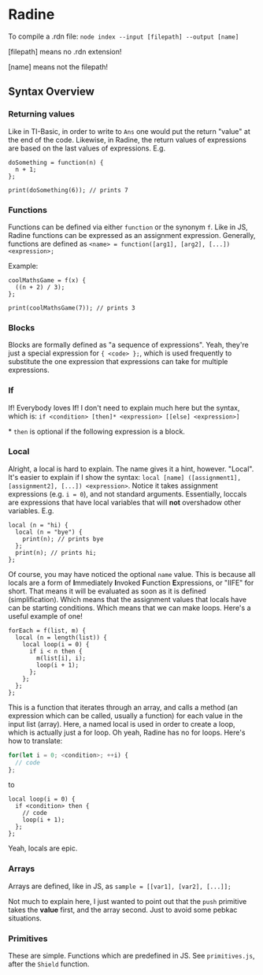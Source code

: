 # Radine

To compile a .rdn file:
`node index --input [filepath] --output [name]`

[filepath] means no .rdn extension!

[name] means not the filepath!

## Syntax Overview

### Returning values

Like in TI-Basic, in order to write to `Ans` one would put the return "value" at the end of the code. Likewise, in Radine, the return values of expressions are based on the last values of expressions. E.g.

```
doSomething = function(n) {
  n + 1;
};

print(doSomething(6)); // prints 7
```

### Functions

Functions can be defined via either `function` or the synonym `f`. Like in JS, Radine functions can be expressed as an assignment expression. Generally, functions are defined as `<name> = function([arg1], [arg2], [...]) <expression>;`

Example:

```
coolMathsGame = f(x) {
  ((n + 2) / 3);
};

print(coolMathsGame(7)); // prints 3
```

### Blocks

Blocks are formally defined as "a sequence of expressions". Yeah, they're just a special expression for `{ <code> };`, which is used frequently to substitute the one expression that expressions can take for multiple expressions.

### If

If! Everybody loves If! I don't need to explain much here but the syntax, which is: `if <condition> [then]* <expression> [[else] <expression>]`

\* `then` is optional if the following expression is a block.

### Local

Alright, a local is hard to explain. The name gives it a hint, however. "Local". It's easier to explain if I show the syntax: `local [name] ([assignment1], [assignment2], [...]) <expression>`. Notice it takes assignment expressions (e.g. `i = 0`), and not standard arguments. Essentially, loccals are expressions that have local variables that will **not** overshadow other variables. E.g.

```
local (n = "hi) {
  local (n = "bye") {
    print(n); // prints bye
  };
  print(n); // prints hi;
};
```

Of course, you may have noticed the optional `name` value. This is because all locals are a form of **I**mmediately **I**nvoked **F**unction **E**xpressions, or "IIFE" for short. That means it will be evaluated as soon as it is defined (simplification). Which means that the assignment values that locals have can be starting conditions. Which means that we can make loops. Here's a useful example of one!

```
forEach = f(list, m) {
  local (n = length(list)) {
    local loop(i = 0) {
      if i < n then {
        m(list[i], i);
        loop(i + 1);
      };
    };
  };
};
```

This is a function that iterates through an array, and calls a method (an expression which can be called, usually a function) for each value in the input list (array). Here, a named local is used in order to create a loop, which is actually just a for loop. Oh yeah, Radine has no for loops. Here's how to translate:

```js
for(let i = 0; <condition>; ++i) {
  // code
};
```

to

```
local loop(i = 0) {
  if <condition> then {
    // code
    loop(i + 1);
  };
};
```

Yeah, locals are epic.

### Arrays

Arrays are defined, like in JS, as `sample = [[var1], [var2], [...]];`

Not much to explain here, I just wanted to point out that the `push` primitive takes the **value** first, and the array second. Just to avoid some pebkac situations.

### Primitives

These are simple. Functions which are predefined in JS. See `primitives.js`, after the `Shield` function.
